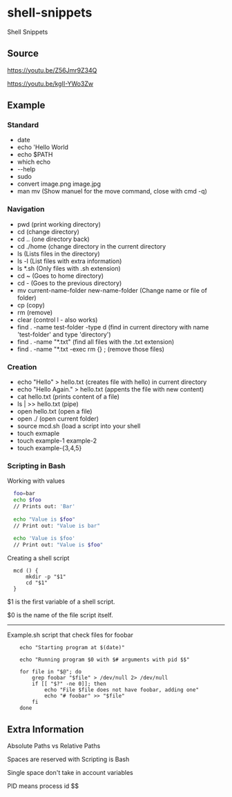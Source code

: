 # shell-snippets
Shell Snippets

## Source
https://youtu.be/Z56Jmr9Z34Q

https://youtu.be/kgII-YWo3Zw

## Example

### Standard
- date
- echo 'Hello World
- echo $PATH
- which echo
- --help
- sudo
- convert image.png image.jpg
- man mv (Show manuel for the move command, close with cmd -q)

### Navigation
- pwd (print working directory)
- cd (change directory)
- cd .. (one directory back)
- cd ./home (change directory in the current directory
- ls (Lists files in the directory)
- ls -l (List files with extra information)
- ls *.sh (Only files with .sh extension)
- cd ~ (Goes to home directory)
- cd - (Goes to the previous directory)
- mv current-name-folder new-name-folder (Change name or file of folder)
- cp (copy)
- rm (remove)
- clear (control l - also works)
- find . -name test-folder -type d (find in current directory with name 'test-folder' and type 'directory')
- find . -name "*.txt" (find all files with the .txt extension)
- find . -name "*.txt -exec rm {} \; (remove those files)

### Creation
- echo "Hello" > hello.txt (creates file with hello) in current directory
- echo "Hello Again." > hello.txt (appents the file with new content)
- cat hello.txt (prints content of a file)
- ls | >> hello.txt (pipe)
- open hello.txt (open a file)
- open ./ (open current folder)
- source mcd.sh (load a script into your shell
- touch exmaple
- touch example-1 example-2
- touch example-{3,4,5}

### Scripting in Bash

Working with values
``` Bash
  foo=bar
  echo $foo
  // Prints out: 'Bar'
  
  echo "Value is $foo"
  // Print out: "Value is bar"
  
  echo 'Value is $foo'
  // Print out: "Value is $foo"
```

Creating a shell script
``` Shell
  mcd () {
      mkdir -p "$1"
      cd "$1"
  }
```

$1 is the first variable of a shell script.

$0 is the name of the file script itself.

----

Example.sh script that check files for foobar

``` Shell
    echo "Starting program at $(date)"

    echo "Running program $0 with $# arguments with pid $$"

    for file in "$@"; do
        grep foobar "$file" > /dev/null 2> /dev/null
        if [[ "$?" -ne 0]]; then
            echo "File $file does not have foobar, adding one"
            echo "# foobar" >> "$file"
        fi
    done
```


## Extra Information

Absolute Paths vs Relative Paths

Spaces are reserved with Scripting is Bash

Single space don't take in account variables

PID means process id $$

